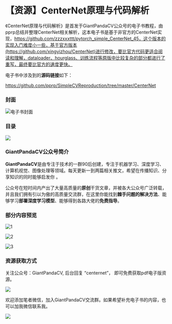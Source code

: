 # 【资源】CenterNet原理与代码解析

《CenterNet原理与代码解析》是首发于GiantPandaCV公众号的电子书教程，由pprp总结并整理CenterNet相关解析，这本电子书是基于非官方的CenterNet实现，https://github.com/zzzxxxttt/pytorch_simple_CenterNet_45，这个版本的实现入门难度小一些，基于官方版本(https://github.com/xingyizhou/CenterNet)进行修改，要比官方代码更适合阅读和理解，dataloader、hourglass、训练流程等原版中比较复杂的部分都进行了重写，最终要比官方的速度更快。

电子书中涉及到的**源码链接**如下：

https://github.com/pprp/SimpleCVReproduction/tree/master/CenterNet

### 封面

![电子书封面](https://img-blog.csdnimg.cn/20200831173611195.png?x-oss-process=image/watermark,type_ZmFuZ3poZW5naGVpdGk,shadow_10,text_aHR0cHM6Ly9ibG9nLmNzZG4ubmV0L0REX1BQX0pK,size_16,color_FFFFFF,t_70#pic_center)

### 目录

![](https://img-blog.csdnimg.cn/20200831173640501.png?x-oss-process=image/watermark,type_ZmFuZ3poZW5naGVpdGk,shadow_10,text_aHR0cHM6Ly9ibG9nLmNzZG4ubmV0L0REX1BQX0pK,size_16,color_FFFFFF,t_70#pic_center)

### GiantPandaCV公众号简介

 **GiantPandaCV**是由专注于技术的一群90后创建，专注于机器学习、深度学习、计算机视觉、图像处理等领域。每天更新一到两篇相关推文，希望在传播知识、分享知识的同时能够启发你 。

公众号在短时间内产出了大量高质量的**原创**干货文章，并被各大公众号广泛转载，并且我们拥有引以为傲的高质量交流群，在这里你能找到**棘手问题的解决方法**、能够学习**部署深度学习模型**、能够得到各路大佬的**免费指导**。

### 部分内容预览

![1](https://img-blog.csdnimg.cn/2020083117464332.png?x-oss-process=image/watermark,type_ZmFuZ3poZW5naGVpdGk,shadow_10,text_aHR0cHM6Ly9ibG9nLmNzZG4ubmV0L0REX1BQX0pK,size_16,color_FFFFFF,t_70#pic_center)

![2](https://img-blog.csdnimg.cn/2020083117472460.png?x-oss-process=image/watermark,type_ZmFuZ3poZW5naGVpdGk,shadow_10,text_aHR0cHM6Ly9ibG9nLmNzZG4ubmV0L0REX1BQX0pK,size_16,color_FFFFFF,t_70#pic_center)

![3](https://img-blog.csdnimg.cn/20200831174801631.png?x-oss-process=image/watermark,type_ZmFuZ3poZW5naGVpdGk,shadow_10,text_aHR0cHM6Ly9ibG9nLmNzZG4ubmV0L0REX1BQX0pK,size_16,color_FFFFFF,t_70#pic_center)



### 资源获取方式

关注公众号：GiantPandaCV, 后台回复 “centernet”， 即可免费获取pdf电子版资源。

![](https://img-blog.csdnimg.cn/20200116212417846.jpg)

欢迎添加笔者微信，加入GiantPandaCV交流群。如果希望补充电子书的内容，也可以加我微信联系我。

![](https://img-blog.csdnimg.cn/20200527193539571.png?x-oss-process=image/watermark,type_ZmFuZ3poZW5naGVpdGk,shadow_10,text_aHR0cHM6Ly9ibG9nLmNzZG4ubmV0L0REX1BQX0pK,size_16,color_FFFFFF,t_70)

